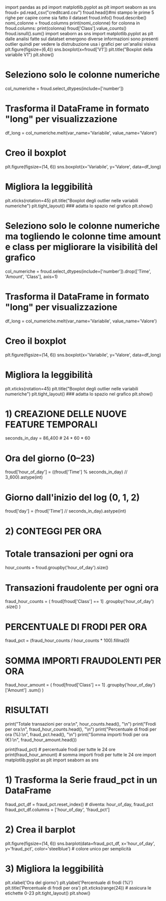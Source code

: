 import pandas as pd
import matplotlib.pyplot as plt 
import seaborn as sns 
froud= pd.read_csv("creditcard.csv")
froud.head()#mi stampo le prime 5 righe per capire come sia fatto il dataset
froud.info()
froud.describe()
nomi_colonne = froud.columns
print(nomi_colonne)
for colonna in froud.columns:
    print(colonna)
froud['Class'].value_counts()
froud.isnull().sum() 
import seaborn as sns
import matplotlib.pyplot as plt
dalle analisi fatte sul datatset emergono diverse informazioni sono presenti outlier  quindi per vedere la distrubuzione usa i grafici per un'analisi visiva 
plt.figure(figsize=(6,4))
sns.boxplot(x=froud['V1'])
plt.title("Boxplot della variabile V1")
plt.show()
# Seleziono solo le colonne numeriche
col_numeriche = froud.select_dtypes(include=['number'])


# Trasforma il DataFrame in formato "long" per visualizzazione
df_long = col_numeriche.melt(var_name='Variabile', value_name='Valore')

# Creo il boxplot
plt.figure(figsize=(14, 6))
sns.boxplot(x='Variabile', y='Valore', data=df_long)

# Migliora la leggibilità
plt.xticks(rotation=45)
plt.title("Boxplot degli outlier nelle variabili numeriche")
plt.tight_layout() ### adatta lo spazio nel grafico
plt.show()
# Seleziono solo le colonne numeriche ma togliendo le colonne time amount e class per migliorare la visibilità del grafico 
col_numeriche = froud.select_dtypes(include=['number']).drop(['Time', 'Amount', 'Class'], axis=1)


# Trasforma il DataFrame in formato "long" per visualizzazione
df_long = col_numeriche.melt(var_name='Variabile', value_name='Valore')

# Creo il boxplot
plt.figure(figsize=(14, 6))
sns.boxplot(x='Variabile', y='Valore', data=df_long)

# Migliora la leggibilità
plt.xticks(rotation=45)
plt.title("Boxplot degli outlier nelle variabili numeriche")
plt.tight_layout() ### adatta lo spazio nel grafico
plt.show()


# 1) CREAZIONE DELLE NUOVE FEATURE TEMPORALI

seconds_in_day = 86_400  # 24 * 60 * 60

# Ora del giorno (0–23)
froud['hour_of_day'] = ((froud['Time'] % seconds_in_day) // 3_600).astype(int)

# Giorno dall'inizio del log (0, 1, 2)
froud['day'] = (froud['Time'] // seconds_in_day).astype(int)


# 2) CONTEGGI PER ORA

# Totale transazioni per ogni ora
hour_counts = froud.groupby('hour_of_day').size()

# Transazioni fraudolente per ogni ora
fraud_hour_counts = (
    froud[froud['Class'] == 1]
    .groupby('hour_of_day')
    .size()
)


# PERCENTUALE DI FRODI PER ORA

fraud_pct = (fraud_hour_counts / hour_counts * 100).fillna(0)

# SOMMA IMPORTI FRAUDOLENTI PER ORA

fraud_hour_amount = (
    froud[froud['Class'] == 1]
    .groupby('hour_of_day')['Amount']
    .sum()
)


#  RISULTATI 

print("Totale transazioni per ora:\n", hour_counts.head(), "\n")
print("Frodi per ora:\n", fraud_hour_counts.head(), "\n")
print("Percentuale di frodi per ora (%):\n", fraud_pct.head(), "\n")
print("Somma importi frodi per ora (€):\n", fraud_hour_amount.head())

print(fraud_pct)          # percentuale frodi per tutte le 24 ore
print(fraud_hour_amount)  # somma importi frodi per tutte le 24 ore
import matplotlib.pyplot as plt
import seaborn as sns

# 1) Trasforma la Serie fraud_pct in un DataFrame
fraud_pct_df = fraud_pct.reset_index()         # diventa: hour_of_day, fraud_pct
fraud_pct_df.columns = ['hour_of_day', 'fraud_pct']

# 2) Crea il barplot
plt.figure(figsize=(14, 6))
sns.barplot(data=fraud_pct_df,
            x='hour_of_day',
            y='fraud_pct',
            color='steelblue')                 # colore unico per semplicità

# 3) Migliora la leggibilità
plt.xlabel('Ora del giorno')
plt.ylabel('Percentuale di frodi (%)')
plt.title('Percentuale di frodi per ora')
plt.xticks(range(24))                          # assicura le etichette 0-23
plt.tight_layout()
plt.show()
